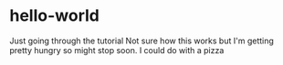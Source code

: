 # hello-world
Just going through the tutorial 
Not sure how this works but I'm getting pretty hungry so might stop soon.
I could do with a pizza 
